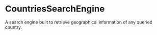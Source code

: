 # CountriesSearchEngine
A search engine built to retrieve geographical information of any queried country.
